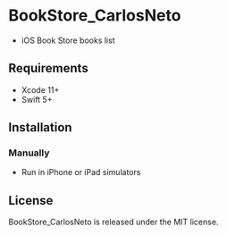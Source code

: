 # BookStore_CarlosNeto
- iOS Book Store books list

## Requirements
- Xcode 11+
- Swift 5+

## Installation

### Manually
- Run in iPhone or iPad simulators

## License
BookStore_CarlosNeto is released under the MIT license.
